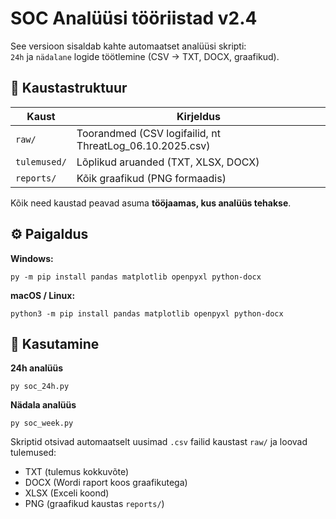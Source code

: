 # SOC Analüüsi tööriistad v2.4

See versioon sisaldab kahte automaatset analüüsi skripti:  
`24h` ja `nädalane` logide töötlemine (CSV → TXT, DOCX, graafikud).

## 📁 Kaustastruktuur
| Kaust | Kirjeldus |
|-------|-----------|
| `raw/` | Toorandmed (CSV logifailid, nt ThreatLog_06.10.2025.csv) |
| `tulemused/` | Lõplikud aruanded (TXT, XLSX, DOCX) |
| `reports/` | Kõik graafikud (PNG formaadis) |

Kõik need kaustad peavad asuma **tööjaamas, kus analüüs tehakse**.

## ⚙️ Paigaldus
**Windows:**
```
py -m pip install pandas matplotlib openpyxl python-docx
```
**macOS / Linux:**
```
python3 -m pip install pandas matplotlib openpyxl python-docx
```

## 🚀 Kasutamine
**24h analüüs**
```
py soc_24h.py
```
**Nädala analüüs**
```
py soc_week.py
```

Skriptid otsivad automaatselt uusimad `.csv` failid kaustast `raw/` ja loovad tulemused:
- TXT (tulemus kokkuvõte)
- DOCX (Wordi raport koos graafikutega)
- XLSX (Exceli koond)
- PNG (graafikud kaustas `reports/`)
